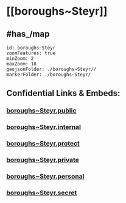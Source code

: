 # [[boroughs~Steyr]] 


## #has_/map  



```leaflet
id: boroughs~Steyr
zoomFeatures: true 
minZoom: 2 
maxZoom: 18
geojsonFolder: ./boroughs~Steyr//
markerFolder: ./boroughs~Steyr/
```




## Confidential Links & Embeds: 

### [boroughs~Steyr.public](/_public/\Earth\Continent\Europe\Europe~Central\Austria\Austrias_States\Oberösterreich\counties~OÖ\Steyr\cities~Steyr\Steyrboroughs~Steyr.public.md) 

### [boroughs~Steyr.internal](/_internal/\Earth\Continent\Europe\Europe~Central\Austria\Austrias_States\Oberösterreich\counties~OÖ\Steyr\cities~Steyr\Steyrboroughs~Steyr.internal.md) 

### [boroughs~Steyr.protect](/_protect/\Earth\Continent\Europe\Europe~Central\Austria\Austrias_States\Oberösterreich\counties~OÖ\Steyr\cities~Steyr\Steyrboroughs~Steyr.protect.md) 

### [boroughs~Steyr.private](/_private/\Earth\Continent\Europe\Europe~Central\Austria\Austrias_States\Oberösterreich\counties~OÖ\Steyr\cities~Steyr\Steyrboroughs~Steyr.private.md) 

### [boroughs~Steyr.personal](/_personal/\Earth\Continent\Europe\Europe~Central\Austria\Austrias_States\Oberösterreich\counties~OÖ\Steyr\cities~Steyr\Steyrboroughs~Steyr.personal.md) 

### [boroughs~Steyr.secret](/_secret/\Earth\Continent\Europe\Europe~Central\Austria\Austrias_States\Oberösterreich\counties~OÖ\Steyr\cities~Steyr\Steyrboroughs~Steyr.secret.md)

